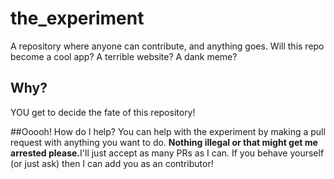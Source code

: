 # the_experiment
A repository where anyone can contribute, and anything goes. Will this repo become a cool app? A terrible website? A dank meme?

## Why?

YOU get to decide the fate of this repository!

##Ooooh! How do I help?
You can help with the experiment by making a pull request with anything you want to do. <b>Nothing illegal or that might get me arrested please.</b>I'll just accept as many PRs as I can. If you behave yourself (or just ask) then I can add you as an contributor!
